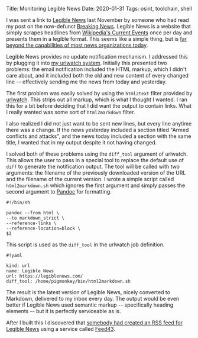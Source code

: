 Title: Monitoring Legible News
Date: 2020-01-31
Tags: osint, toolchain, shell

I was sent a link to [Legible News](https://legiblenews.com/) last November by someone who had read my post on the now-defunct [Breaking News](/2016/07/breaking/). Legible News is a website that simply scrapes headlines from [Wikipedia's Current Events](https://en.wikipedia.org/w/index.php?title=Portal:Current_events) once per day and presents them in a legible format. This seems like a simple thing, but is [far beyond the capabilities of most news organizations today](https://zainamro.com/notes/unbearable-news).

Legible News provides no update notification mechanism. I addressed this by plugging it into [my urlwatch system](/2019/12/urlwatch/). Initially this presented two problems: the email notification included the HTML markup, which I didn't care about, and it included both the old and new content of every changed line -- effectively sending me the news from today and yesterday.

The first problem was easily solved by using the `html2text` filter provided by [urlwatch](https://github.com/thp/urlwatch). This strips out all markup, which is what I thought I wanted. I ran this for a bit before deciding that I did want the output to contain links. What I really wanted was some sort of `html2markdown` filter.

I also realized I did not just want to be sent new lines, but every line anytime there was a change. If the news yesterday included a section titled "Armed conflicts and attacks", and the news today included a section with the same title, I wanted that in my output despite it not having changed.

I solved both of these problems using the `diff_tool` argument of urlwatch. This allows the user to pass in a special tool to replace the default use of `diff` to generate the notification output. The tool will be called with two arguments: the filename of the previously downloaded version of the URL and the filename of the current version. I wrote a simple script called `html2markdown.sh` which ignores the first argument and simply passes the second argument to [Pandoc](https://pandoc.org) for formatting. 

    #!/bin/sh

    pandoc --from html \
    --to markdown_strict \
    --reference-links \
    --reference-location=block \
    $2

This script is used as the `diff_tool` in the urlwatch job definition.

    #!yaml

    kind: url
    name: Legible News
    url: https://legiblenews.com/
    diff_tool: /home/pigmonkey/bin/html2markdown.sh

The result is the latest version of Legible News, nicely converted to Markdown, delivered to my inbox every day. The output would be even better if Legible News used semantic markup -- specifically heading elements -- but it is perfectly serviceable as is.

After I built this I discovered that [somebody had created an RSS feed for Legible News](https://feed43.com/3068865104604836.xml) using a service called [Feed43](http://feed43.com/).
